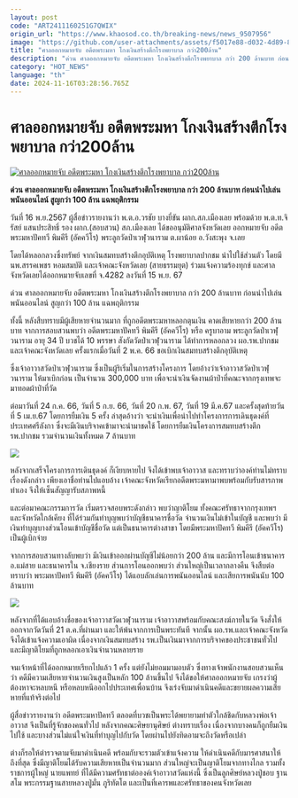 ```yaml
---
layout: post
code: "ART2411160251G7QWIX"
origin_url: "https://www.khaosod.co.th/breaking-news/news_9507956"
image: "https://github.com/user-attachments/assets/f5017e88-d032-4d89-89fc-d5008a829c32"
title: "ศาลออกหมายจับ อดีตพระมหา โกงเงินสร้างตึกโรงพยาบาล กว่า200ล้าน"
description: "ด่วน ศาลออกหมายจับ อดีตพระมหา โกงเงินสร้างตึกโรงพยาบาล กว่า 200 ล้านบาท ก่อนนำไปเล่นพนันออนไลน์ สูญกว่า 100 ล้าน แฉพฤติกรรม"
category: "HOT_NEWS"
language: "th"
date: 2024-11-16T03:28:56.765Z
---
```


# ศาลออกหมายจับ อดีตพระมหา โกงเงินสร้างตึกโรงพยาบาล กว่า200ล้าน

[![ศาลออกหมายจับ อดีตพระมหา โกงเงินสร้างตึกโรงพยาบาล กว่า200ล้าน](https://www.khaosod.co.th/wpapp/uploads/2024/11/former-king.jpg "ศาลออกหมายจับ อดีตพระมหา โกงเงินสร้างตึกโรงพยาบาล กว่า200ล้าน")](https://www.khaosod.co.th/wpapp/uploads/2024/11/former-king.jpg)

**ด่วน ศาลออกหมายจับ อดีตพระมหา โกงเงินสร้างตึกโรงพยาบาล กว่า 200 ล้านบาท ก่อนนำไปเล่นพนันออนไลน์ สูญกว่า 100 ล้าน แฉพฤติกรรม**

วันที่ 16 พ.ย.2567 ผู้สื่อข่าวรายงานว่า พ.ต.อ.วรชัย บางยี่ขัน ผกก.สภ.เมืองเลย พร้อมด้วย พ.ต.ท.จิรัสย์ แสนประสิทธิ์ รอง ผกก.(สอบสวน) สภ.เมืองเลย ได้ขออนุมัติศาลจังหวัดเลย ออกหมายจับ อดีตพระมหาปัคทวี พิมคีรี (อัคควีโร) พระลูกวัดป่าเวฬุวนาราม ต.ผาน้อย อ.วังสะพุง จ.เลย

โดยได้หลอกลวงซึ่งทรัพย์ จากเงินสมทบสร้างตึกอุบัติเหตุ โรงพยาบาลปากชม นำไปใช้ส่วนตัว โดยมี นพ.สรรคเพชร หอมสมบัติ และเจ้าคณะจังหวัดเลย (สายธรรมยุต) ร่วมแจ้งความร้องทุกข์ และศาลจังหวัดเลยได้ออกหมายจับเลขที่ จ.4282 ลงวันที่ 15 พ.ย. 67

ด่วน ศาลออกหมายจับ อดีตพระมหา โกงเงินสร้างตึกโรงพยาบาล กว่า 200 ล้านบาท ก่อนนำไปเล่นพนันออนไลน์ สูญกว่า 100 ล้าน แฉพฤติกรรม

ทั้งนี้ หลังสืบทราบมีผู้เสียหายจำนวนมาก ที่ถูกอดีตพระมหาหลอกตุนเงิน คาดเสียหายกว่า 200 ล้านบาท จากการสอบสวนพบว่า อดีตพระมหาปัคทวี พิมคีรี (อัคควีโร) หรือ ครูบาอาม พระลูกวัดป่าเวฬุวนาราม อายุ 34 ปี บวชได้ 10 พรรษา สังกัดวัดป่าเวฬุวนาราม ได้ทำการหลอกลวง ผอ.รพ.ปากชม และเจ้าคณะจังหวัดเลย ครั้งแรกเมื่อวันที่ 2 พ.ค. 66 ขอเบิกเงินสมทบสร้างตึกอุบัติเหตุ

ซึ่งเจ้าอาวาสวัดป่าเวฬุวนาราม ซึ่งเป็นผู้ริเริ่มในการสร้างโครงการ โดยอ้างว่าเจ้าอาวาสวัดป่าเวฬุวนาราม ให้มาเบิกก่อน เป็นจำนวน 300,000 บาท เพื่อจะนำเงินจัดงานผ้าป่าที่คณะจากกรุงเทพจะมาทอดผ้าป่าที่วัด

ต่อมาวันที่ 24 ก.ค. 66, วันที่ 5 ก.ย. 66, วันที่ 20 ก.พ. 67, วันที่ 19 มี.ค.67 และครั้งสุดท้ายวันที่ 5 เม.ย.67 โดยการยืมเงิน 5 ครั้ง ล่าสุดอ้างว่า จะนำเงินเพื่อนำไปทำโครงการการเดินธุดงค์ที่ประเทศศรีลังกา ซึ่งจะมีเงินบริจาคเข้ามาจะนำมาชดใช้ โดยการยืมเงินโครงการสมทบสร้างตึก รพ.ปากชม รวมจำนวนเงินทั้งหมด 7 ล้านบาท

[![](https://www.khaosod.co.th/wpapp/uploads/2024/11/16-พระ1.jpg)](https://www.khaosod.co.th/wpapp/uploads/2024/11/16-พระ1.jpg)

หลังจากเสร็จโครงการการเดินธุดงค์ ก็เงียบหายไป จึงได้เข้าพบเจ้าอาวาส และทราบว่าองค์ท่านไม่ทราบเรื่องดังกล่าว เพียงเอาชื่อท่านไปแอบอ้าง เจ้าคณะจังหวัดเรียกอดีตพระมหามาพบพร้อมกับรับสารภาพทำเอง จึงให้เซ็นสัญญารับสภาพหนี้

และต่อมาคณะกรรมการวัด เริ่มตรวจสอบพระดังกล่าว พบว่าญาติโยม ทั้งคณะศรัทธาจากกรุงเทพฯ และจังหวัดใกล้เคียง ที่ได้ร่วมกันทำบุญพบว่าบัญชีธนาคารชื่อวัด จำนวนเงินไม่เข้าในบัญชี และพบว่า มีเงินทำบุญบางส่วนโอนเข้าบัญชีชื่อวัด แต่เป็นธนาคารต่างสาขา โดยมีพระมหาปัคทวี พิมคีรี (อัคควีโร) เป็นผู้เบิกจ่าย

จากการสอบสวนทางลับพบว่า มีเงินเข้าออกผ่านบัญชีไม่น้อยกว่า 200 ล้าน และมีการโอนเข้าธนาคาร อ.แม่สาย และธนาคารใน จ.เชียงราย ส่วนการโอนออกพบว่า ส่วนใหญ่เป็นเวลากลางคืน จึงสืบต่อทราบว่า พระมหาปัคทวี พิมคีรี (อัคควีโร) ได้แอบลักเล่นการพนันออนไลน์ และเสียการพนันนับ 100 ล้านบาท

[![](https://www.khaosod.co.th/wpapp/uploads/2024/11/16-พระ2.jpg)](https://www.khaosod.co.th/wpapp/uploads/2024/11/16-พระ2.jpg)

หลังจากที่ได้แอบอ้างชื่อของเจ้าอาวาสวัดเวฬุวนาราม เจ้าอาวาสพร้อมกับคณะสงฆ์ภายในวัด จึงสั่งให้ออกจากวัดวันที่ 21 ต.ค.ที่ผ่านมา และให้พ้นจากการเป็นพระทันที จากนั้น ผอ.รพ.และเจ้าคณะจังหวัด จึงได้เข้าแจ้งความเอาผิด เนื่องจากเงินสมทบสร้าง รพ.เป็นเงินมาจากการบริจาคของประชาชนทั่วไป และมีญาติโยมที่ถูกหลอกเอาเงินจำนวนหลายราย

จนเจ้าหน้าที่ได้ออกหมายเรียกไปแล้ว 1 ครั้ง แต่ยังไม่ยอมมามอบตัว ซึ่งทางเจ้าพนักงานสอบสวนเห็นว่า คดีมีความเสียหายจำนวนเงินสูงเป็นหลัก 100 ล้านขึ้นไป จึงได้ขอให้ศาลออกหมายจับ เกรงว่าผู้ต้องหาจะหลบหนี หรือหลบหนีออกไปประเทศเพื่อนบ้าน จึงเร่งจับมาดำเนินคดีและขยายผลความเสียหายที่แท้จริงต่อไป

ผู้สื่อข่าวรายงานว่า อดีตพระมหาปัคทวี ตลอดที่บวชเป็นพระได้พยายามทำตัวใกล้ชิดกับหลวงพ่อเจ้าอาวาส จึงเป็นที่รู้จักของคนทั่วไป หลังจากคณะศิษยานุศิษย์ ต่างทราบเรื่อง เนื่องจากบางคนก็ถูกยืมเงินไปใช้ และบางส่วนไม่แน่ใจเงินที่ทำบุญไปกับวัด โดยผ่านไปยังทิดอามจะถึงวัดหรือเปล่า

ต่างก็รอให้ตำรวจตามจับมาดำเนินคดี พร้อมกับจะรวมตัวเข้าแจ้งความ ให้ดำเนินคดีกับมารศาสนาให้ถึงที่สุด ซึ่งมีญาติโยมได้รับความเสียหายเป็นจำนวนมาก ส่วนใหญ่จะเป็นญาติโยมจากทางไกล รวมทั้งราชการผู้ใหญ่ นายแพทย์ ที่ได้มีความศรัทธาต่อองค์เจ้าอาวาสวัดแห่งนี้ ซึ่งเป็นลูกศิษย์หลวงปู่ชอบ ฐานสโม พระกรรมฐานสายหลวงปู่มั่น ภูริทัตโต และเป็นที่เคารพและศรัทธาของคนจังหวัดเลย